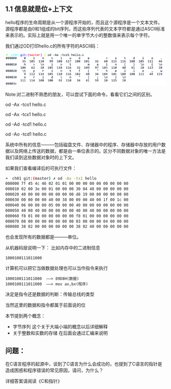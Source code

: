 ## 1.1 信息就是位+上下文  

hello程序的生命周期是从一个源程序开始的，而且这个源程序是一个文本文件。源程序都是由0和1组成的bit序列，而这些序列代表的文本字符都是通过ASCII标准来表示的。实际上就是用一个唯一的单字节大小的整数值来表示每个字符。  

我们通过OD打印hello.c的所有字符的ASCII码：   

![](./image/1-1-1.png)

Note:对二进制不熟悉的朋友，可以尝试下面的命令，看看它们之间的区别。

od -Ax -tco1 hello.c

od -Ax -tcx1 hello.c

od -Ad -tcd1 hello.c

od -Ao -tcd1 hello.c

系统中所有的信息———包括磁盘文件、存储器中的程序、存储器中存放的用户数据以及网络上传送的数据，都是由一串位表示的。区分不同数据对象的唯一方法是我们读到这些数据对象时的上下文。  

如果我们查看编译后的可执行文件：  

```bash
➜  ch01 git:(master) ✗ od -Ax -tx1 hello
000000 7f 45 4c 46 02 01 01 00 00 00 00 00 00 00 00 00
000010 02 00 3e 00 01 00 00 00 30 04 40 00 00 00 00 00
000020 40 00 00 00 00 00 00 00 d8 19 00 00 00 00 00 00
000030 00 00 00 00 40 00 38 00 09 00 40 00 1f 00 1c 00
000040 06 00 00 00 05 00 00 00 40 00 00 00 00 00 00 00
000050 40 00 40 00 00 00 00 00 40 00 40 00 00 00 00 00
000060 f8 01 00 00 00 00 00 00 f8 01 00 00 00 00 00 00
000070 08 00 00 00 00 00 00 00 03 00 00 00 04 00 00 00
000080 38 02 00 00 00 00 00 00 38 02 40 00 00 00 00 00 
```

也会发现所有的数据都是———串位。

从机器码层说明一下：
比如内存中的二进制信息  

	1000100111011000   

计算机可以把它当做数据处理也可以当作指令来执行  

	1000100111011000  ——> 89D8H(数据)      
	1000100111011000  ——> mov ax,bx(程序)

决定是指令还是数据的判断：传输总线的类型  

当然这里的数据和指令都属于前面说的位   


本节提到两个概念： 
- 字节序列  这个关于大端小端的概念以后详细解释  
- 关于整数和实数的存储  在后面会通过汇编来说明      

## 问题：
在C语言程序的起源中，谈到了C语言为什么会成功的，也提到了C语言的指针是造成困惑和程序错误的常见原因，请问，为什么？  

详细答案请阅读《C和指针》